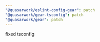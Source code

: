 ```yaml
---
"@quasarwork/eslint-config-gear": patch
"@quasarwork/gear-tsconfig": patch
"@quasarwork/gear": patch
---
```


fixed tsconfig
